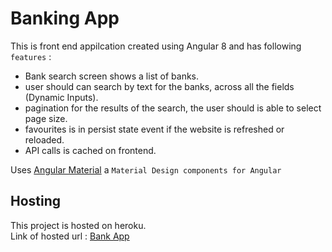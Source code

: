 # Banking App

This is front end appilcation created using Angular 8 and has following `features` :
<ul>
<li>Bank search screen shows a list of banks.</li>
<li>user should can search by text for the banks, across all the fields (Dynamic Inputs).</li>
<li>pagination for the results of the search, the user should is able to select page size.</li>
<li>favourites is in persist state event if the website is refreshed or reloaded.</li>
<li>API calls is cached on frontend.</li>

</ul>

Uses  [Angular Material](https://material.angular.io/) a `Material Design components for Angular` 
## Hosting

This project is hosted on heroku. 
<br> Link of hosted url :  [Bank App](http://bank007.herokuapp.com/) 
